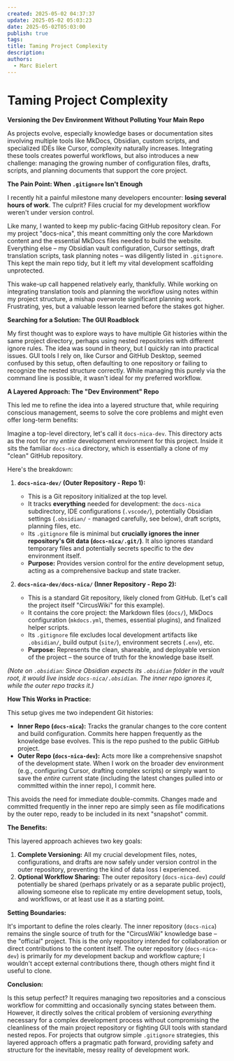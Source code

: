 ```yaml
---
created: 2025-05-02 04:37:37
update: 2025-05-02 05:03:23
date: 2025-05-02T05:03:00
publish: true
tags: 
title: Taming Project Complexity
description: 
authors:
  - Marc Bielert
---
```


# Taming Project Complexity
**Versioning the Dev Environment Without Polluting Your Main Repo**

As projects evolve, especially knowledge bases or documentation sites involving multiple tools like MkDocs, Obsidian, custom scripts, and specialized IDEs like Cursor, complexity naturally increases. Integrating these tools creates powerful workflows, but also introduces a new challenge: managing the growing number of configuration files, drafts, scripts, and planning documents that support the core project.

**The Pain Point: When `.gitignore` Isn't Enough**

I recently hit a painful milestone many developers encounter: **losing several hours of work**. The culprit? Files crucial for my development workflow weren't under version control.
<!-- more -->
Like many, I wanted to keep my public-facing GitHub repository clean. For my project "docs-nica", this meant committing only the core Markdown content and the essential MkDocs files needed to build the website. Everything else – my Obsidian vault configuration, Cursor settings, draft translation scripts, task planning notes – was diligently listed in `.gitignore`. This kept the main repo tidy, but it left my vital development scaffolding unprotected.

This wake-up call happened relatively early, thankfully. While working on integrating translation tools and planning the workflow using notes within my project structure, a mishap overwrote significant planning work. Frustrating, yes, but a valuable lesson learned before the stakes got higher.

**Searching for a Solution: The GUI Roadblock**

My first thought was to explore ways to have multiple Git histories within the same project directory, perhaps using nested repositories with different ignore rules. The idea was sound in theory, but I quickly ran into practical issues. GUI tools I rely on, like Cursor and GitHub Desktop, seemed confused by this setup, often defaulting to one repository or failing to recognize the nested structure correctly. While managing this purely via the command line is possible, it wasn't ideal for my preferred workflow.

**A Layered Approach: The "Dev Environment" Repo**

This led me to refine the idea into a layered structure that, while requiring conscious management, seems to solve the core problems and might even offer long-term benefits:

Imagine a top-level directory, let's call it `docs-nica-dev`. This directory acts as the root for my *entire* development environment for this project. Inside it sits the familiar `docs-nica` directory, which is essentially a clone of my "clean" GitHub repository.

Here's the breakdown:

1.  **`docs-nica-dev/` (Outer Repository - Repo 1):**
    *   This is a Git repository initialized at the top level.
    *   It tracks **everything** needed for development: the `docs-nica` subdirectory, IDE configurations (`.vscode/`), potentially Obsidian settings (`.obsidian/` - managed carefully, see below), draft scripts, planning files, etc.
    *   Its `.gitignore` file is minimal but **crucially ignores the inner repository's Git data (`docs-nica/.git/`)**. It also ignores standard temporary files and potentially secrets specific to the dev environment itself.
    *   **Purpose:** Provides version control for the *entire* development setup, acting as a comprehensive backup and state tracker.

2.  **`docs-nica-dev/docs-nica/` (Inner Repository - Repo 2):**
    *   This is a standard Git repository, likely cloned from GitHub. (Let's call the project itself "CircusWiki" for this example).
    *   It contains the core project: the Markdown files (`docs/`), MkDocs configuration (`mkdocs.yml`, themes, essential plugins), and finalized helper scripts.
    *   Its `.gitignore` file excludes local development artifacts like `.obsidian/`, build output (`site/`), environment secrets (`.env`), etc.
    *   **Purpose:** Represents the clean, shareable, and deployable version of the project – the source of truth for the knowledge base itself.

*(Note on `.obsidian`: Since Obsidian expects its `.obsidian` folder in the vault root, it would live inside `docs-nica/.obsidian`. The inner repo ignores it, while the outer repo tracks it.)*

**How This Works in Practice:**

This setup gives me two independent Git histories:

*   **Inner Repo (`docs-nica`):** Tracks the granular changes to the core content and build configuration. Commits here happen frequently as the knowledge base evolves. This is the repo pushed to the public GitHub project.
*   **Outer Repo (`docs-nica-dev`):** Acts more like a comprehensive snapshot of the development state. When I work on the broader dev environment (e.g., configuring Cursor, drafting complex scripts) or simply want to save the *entire* current state (including the latest changes pulled into or committed within the inner repo), I commit here.

This avoids the need for immediate double-commits. Changes made and committed frequently in the inner repo are simply seen as file modifications by the outer repo, ready to be included in its next "snapshot" commit.

**The Benefits:**

This layered approach achieves two key goals:

1.  **Complete Versioning:** All my crucial development files, notes, configurations, and drafts are now safely under version control in the outer repository, preventing the kind of data loss I experienced.
2.  **Optional Workflow Sharing:** The outer repository (`docs-nica-dev`) *could* potentially be shared (perhaps privately or as a separate public project), allowing someone else to replicate my entire development setup, tools, and workflows, or at least use it as a starting point.

**Setting Boundaries:**

It's important to define the roles clearly. The inner repository (`docs-nica`) remains the single source of truth for the "CircusWiki" knowledge base – the "official" project. This is the only repository intended for collaboration or direct contributions to the content itself. The outer repository (`docs-nica-dev`) is primarily for *my* development backup and workflow capture; I wouldn't accept external contributions there, though others might find it useful to clone.

**Conclusion:**

Is this setup perfect? It requires managing two repositories and a conscious workflow for committing and occasionally syncing states between them. However, it directly solves the critical problem of versioning *everything* necessary for a complex development process without compromising the cleanliness of the main project repository or fighting GUI tools with standard nested repos. For projects that outgrow simple `.gitignore` strategies, this layered approach offers a pragmatic path forward, providing safety and structure for the inevitable, messy reality of development work.

